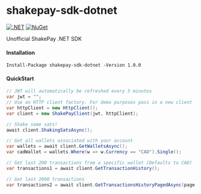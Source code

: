 # shakepay-sdk-dotnet

[![.NET](https://github.com/cillierscharl/shakepay-sdk-dotnet/actions/workflows/dotnet.yml/badge.svg)](https://github.com/cillierscharl/shakepay-sdk-dotnet/actions/workflows/dotnet.yml)
[![NuGet](https://img.shields.io/nuget/v/shakepay-sdk-dotnet)](https://www.nuget.org/packages/shakepay-sdk-dotnet/)

Unofficial ShakePay .NET SDK

#### Installation ####

```shell
Install-Package shakepay-sdk-dotnet -Version 1.0.0
```


#### QuickStart ####

```csharp
// JWT will automatically be refreshed every 5 minutes
var jwt = "";
// Use an HTTP client factory. For demo purposes pass in a new client
var httpClient = new HttpClient();
var client = new ShakePayClient(jwt, httpClient);

// Shake some sats!
await client.ShakingSatsAsync();

// Get all wallets associated with your account
var wallets = await client.GetWalletsAsync();
var cadWallet = wallets.Where(w => w.Currency == "CAD").Single();

// Get last 200 transactions from a specific wallet (Defaults to CAD)
var transactions1 = await client.GetTransactionHistory();

// Get last 2000 transactions
var transactions2 = await client.GetTransactionsHistoryPagedAsync(page: 1, limit: 2000);
```